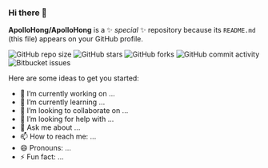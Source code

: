 ### Hi there 👋


**ApolloHong/ApolloHong** is a ✨ _special_ ✨ repository because its `README.md` (this file) appears on your GitHub profile.

![GitHub repo size](https://img.shields.io/github/repo-size/apollohong/ApolloHong?style=for-the-badge)
![GitHub stars](https://img.shields.io/github/stars/apollohong/ApolloHong?style=for-the-badge)
![GitHub forks](https://img.shields.io/github/forks/apollohong/ApolloHong?style=for-the-badge)
![GitHub commit activity](https://img.shields.io/github/commit-activity/m/apollohong/ApolloHong?style=for-the-badge)
![Bitbucket  issues](https://img.shields.io/github/issues-closed/apollohong/ApolloHong?style=for-the-badge)

Here are some ideas to get you started:

- 🔭 I’m currently working on ...
- 🌱 I’m currently learning ...
- 👯 I’m looking to collaborate on ...
- 🤔 I’m looking for help with ...
- 💬 Ask me about ...
- 📫 How to reach me: ...
- 😄 Pronouns: ...
- ⚡ Fun fact: ...

